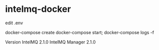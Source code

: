 # intelmq-docker
edit .env

docker-compose create
docker-compose start; docker-compose logs -f


Version
IntelMQ		2.1.0
IntelMQ Manager		2.1.0
